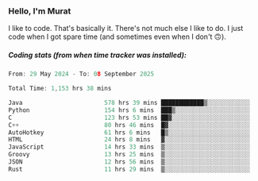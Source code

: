 ### Hello, I'm Murat

I like to code. That's basically it. There's not much else I like to do. I just code when I got spare time (and sometimes even when I don't 🙃).

##### Coding stats (from when time tracker was installed):
<!--START_SECTION:wakatime-->

```cpp
From: 29 May 2024 - To: 08 September 2025

Total Time: 1,153 hrs 38 mins

Java                       578 hrs 39 mins ████████████▒░░░░░░░░░░░░   49.86 %
Python                     154 hrs 6 mins  ███▒░░░░░░░░░░░░░░░░░░░░░   13.28 %
C                          123 hrs 53 mins ██▓░░░░░░░░░░░░░░░░░░░░░░   10.68 %
C++                        80 hrs 46 mins  █▓░░░░░░░░░░░░░░░░░░░░░░░   06.96 %
AutoHotkey                 61 hrs 6 mins   █▒░░░░░░░░░░░░░░░░░░░░░░░   05.27 %
HTML                       24 hrs 8 mins   ▓░░░░░░░░░░░░░░░░░░░░░░░░   02.08 %
JavaScript                 14 hrs 33 mins  ▒░░░░░░░░░░░░░░░░░░░░░░░░   01.25 %
Groovy                     13 hrs 25 mins  ▒░░░░░░░░░░░░░░░░░░░░░░░░   01.16 %
JSON                       12 hrs 56 mins  ▒░░░░░░░░░░░░░░░░░░░░░░░░   01.12 %
Rust                       11 hrs 29 mins  ▒░░░░░░░░░░░░░░░░░░░░░░░░   00.99 %
```

<!--END_SECTION:wakatime-->
